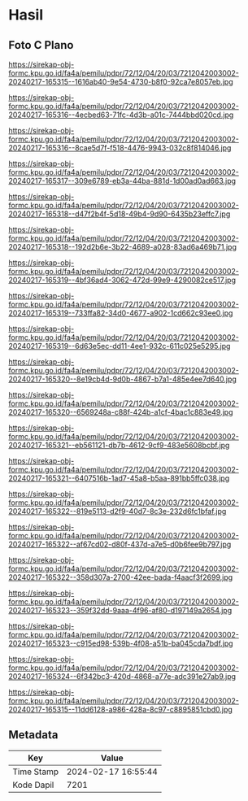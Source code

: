# Hasil

## Foto C Plano

https://sirekap-obj-formc.kpu.go.id/fa4a/pemilu/pdpr/72/12/04/20/03/7212042003002-20240217-165315--1616ab40-9e54-4730-b8f0-92ca7e8057eb.jpg

https://sirekap-obj-formc.kpu.go.id/fa4a/pemilu/pdpr/72/12/04/20/03/7212042003002-20240217-165316--4ecbed63-71fc-4d3b-a01c-7444bbd020cd.jpg

https://sirekap-obj-formc.kpu.go.id/fa4a/pemilu/pdpr/72/12/04/20/03/7212042003002-20240217-165316--8cae5d7f-f518-4476-9943-032c8f814046.jpg

https://sirekap-obj-formc.kpu.go.id/fa4a/pemilu/pdpr/72/12/04/20/03/7212042003002-20240217-165317--309e6789-eb3a-44ba-881d-1d00ad0ad663.jpg

https://sirekap-obj-formc.kpu.go.id/fa4a/pemilu/pdpr/72/12/04/20/03/7212042003002-20240217-165318--d47f2b4f-5d18-49b4-9d90-6435b23effc7.jpg

https://sirekap-obj-formc.kpu.go.id/fa4a/pemilu/pdpr/72/12/04/20/03/7212042003002-20240217-165318--192d2b6e-3b22-4689-a028-83ad6a469b71.jpg

https://sirekap-obj-formc.kpu.go.id/fa4a/pemilu/pdpr/72/12/04/20/03/7212042003002-20240217-165319--4bf36ad4-3062-472d-99e9-4290082ce517.jpg

https://sirekap-obj-formc.kpu.go.id/fa4a/pemilu/pdpr/72/12/04/20/03/7212042003002-20240217-165319--733ffa82-34d0-4677-a902-1cd662c93ee0.jpg

https://sirekap-obj-formc.kpu.go.id/fa4a/pemilu/pdpr/72/12/04/20/03/7212042003002-20240217-165319--6d63e5ec-dd11-4ee1-932c-611c025e5295.jpg

https://sirekap-obj-formc.kpu.go.id/fa4a/pemilu/pdpr/72/12/04/20/03/7212042003002-20240217-165320--8e19cb4d-9d0b-4867-b7a1-485e4ee7d640.jpg

https://sirekap-obj-formc.kpu.go.id/fa4a/pemilu/pdpr/72/12/04/20/03/7212042003002-20240217-165320--6569248a-c88f-424b-a1cf-4bac1c883e49.jpg

https://sirekap-obj-formc.kpu.go.id/fa4a/pemilu/pdpr/72/12/04/20/03/7212042003002-20240217-165321--eb561121-db7b-4612-9cf9-483e5608bcbf.jpg

https://sirekap-obj-formc.kpu.go.id/fa4a/pemilu/pdpr/72/12/04/20/03/7212042003002-20240217-165321--6407516b-1ad7-45a8-b5aa-891bb5ffc038.jpg

https://sirekap-obj-formc.kpu.go.id/fa4a/pemilu/pdpr/72/12/04/20/03/7212042003002-20240217-165322--819e5113-d2f9-40d7-8c3e-232d6fc1bfaf.jpg

https://sirekap-obj-formc.kpu.go.id/fa4a/pemilu/pdpr/72/12/04/20/03/7212042003002-20240217-165322--af67cd02-d80f-437d-a7e5-d0b6fee9b797.jpg

https://sirekap-obj-formc.kpu.go.id/fa4a/pemilu/pdpr/72/12/04/20/03/7212042003002-20240217-165322--358d307a-2700-42ee-bada-f4aacf3f2699.jpg

https://sirekap-obj-formc.kpu.go.id/fa4a/pemilu/pdpr/72/12/04/20/03/7212042003002-20240217-165323--359f32dd-9aaa-4f96-af80-d197149a2654.jpg

https://sirekap-obj-formc.kpu.go.id/fa4a/pemilu/pdpr/72/12/04/20/03/7212042003002-20240217-165323--c915ed98-539b-4f08-a51b-ba045cda7bdf.jpg

https://sirekap-obj-formc.kpu.go.id/fa4a/pemilu/pdpr/72/12/04/20/03/7212042003002-20240217-165324--6f342bc3-420d-4868-a77e-adc391e27ab9.jpg

https://sirekap-obj-formc.kpu.go.id/fa4a/pemilu/pdpr/72/12/04/20/03/7212042003002-20240217-165315--11dd6128-a986-428a-8c97-c8895851cbd0.jpg


## Metadata

| Key        | Value               |
| ---------- | ------------------- |
| Time Stamp | 2024-02-17 16:55:44 |
| Kode Dapil | 7201                |




